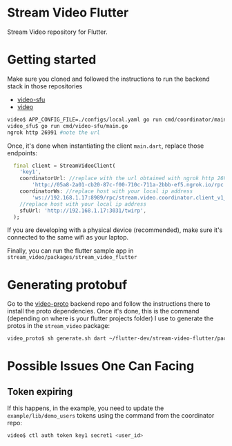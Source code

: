 # Stream Video Flutter

Stream Video repository for Flutter.

# Getting started

Make sure you cloned and followed the instructions to run the backend stack in those repositories
- [video-sfu](https://github.com/GetStream/video-sfu)
- [video](https://github.com/GetStream/video)

```bash
video$ APP_CONFIG_FILE=./configs/local.yaml go run cmd/coordinator/main.go
video_sfu$ go run cmd/video-sfu/main.go
ngrok http 26991 #note the url
``` 

Once, it's done when instantiating the client `main.dart`, replace those endpoints:
```dart
  final client = StreamVideoClient(
    'key1',
    coordinatorUrl: //replace with the url obtained with ngrok http 26991 previously
        'http://05a8-2a01-cb20-87c-f00-710c-711a-2bbb-ef5.ngrok.io/rpc',
    coordinatorWs: //replace host with your local ip address
        'ws://192.168.1.17:8989/rpc/stream.video.coordinator.client_v1_rpc.Websocket/Connect',
    //replace host with your local ip address
    sfuUrl: 'http://192.168.1.17:3031/twirp',
  );
```

If you are developing with a physical device (recommended), make sure it's connected to the same wifi as your laptop.

Finally, you can run the flutter sample app in `stream_video/packages/stream_video_flutter`


# Generating protobuf
Go to the [video-proto](https://github.com/GetStream/video-proto) backend repo and follow the instructions there to install the proto dependencies. Once it's done, this is the command (depending on where is your flutter projects folder) I use to generate the protos in the `stream_video` package:
```bash
video_proto$ sh generate.sh dart ~/flutter-dev/stream-video-flutter/packages/stream_video/lib/protobuf
```


# Possible Issues One Can Facing

## Token expiring 
If this happens, in the example, you need to update the `example/lib/demo_users` tokens using the command from the coordinator repo:
```bash
video$ ctl auth token key1 secret1 <user_id>
```
